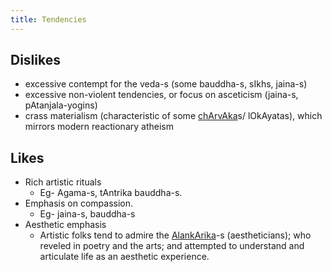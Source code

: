 ```yaml
---
title: Tendencies
---
```


## Dislikes
- excessive contempt for the veda-s (some bauddha-s, sIkhs, jaina-s)
- excessive non-violent tendencies, or focus on asceticism (jaina-s, pAtanjala-yogins)
- crass materialism (characteristic of some [chArvAka](http://en.wikipedia.org/wiki/Charvaka)s/ lOkAyatas), which mirrors modern reactionary atheism
            
## Likes
- Rich artistic rituals
  - Eg- Agama-s, tAntrika bauddha-s. 
- Emphasis on compassion.
  - Eg- jaina-s, bauddha-s
- Aesthetic emphasis
  - Artistic folks tend to admire the [AlankArika](https://en.wikipedia.org/wiki/Indian_aesthetics)-s (aestheticians); who reveled in poetry and the arts; and attempted to understand and articulate life as an aesthetic experience.

